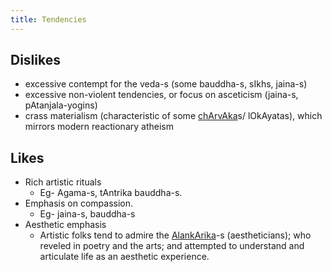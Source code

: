 ```yaml
---
title: Tendencies
---
```


## Dislikes
- excessive contempt for the veda-s (some bauddha-s, sIkhs, jaina-s)
- excessive non-violent tendencies, or focus on asceticism (jaina-s, pAtanjala-yogins)
- crass materialism (characteristic of some [chArvAka](http://en.wikipedia.org/wiki/Charvaka)s/ lOkAyatas), which mirrors modern reactionary atheism
            
## Likes
- Rich artistic rituals
  - Eg- Agama-s, tAntrika bauddha-s. 
- Emphasis on compassion.
  - Eg- jaina-s, bauddha-s
- Aesthetic emphasis
  - Artistic folks tend to admire the [AlankArika](https://en.wikipedia.org/wiki/Indian_aesthetics)-s (aestheticians); who reveled in poetry and the arts; and attempted to understand and articulate life as an aesthetic experience.

